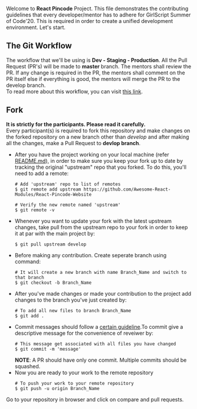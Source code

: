 Welcome to <b>React Pincode</b> Project. This file demonstrates the contributing guidelines that every developer/mentor has to adhere for GirlScript Summer of Code'20. This is required in order to create a unified development environment. Let's start.

## The Git Workflow
The workflow that we'll be using is <b> Dev - Staging - Production</b>. All the Pull Request (PR's) will be made to <b>master</b> branch.
The mentors shall review the PR. If any change is required in the PR, the mentors shall comment on the PR itself else if
everything is good, the mentors will merge the PR to the develop branch.<br />
To read more about this workflow, you can visit [this link](http://guides.beanstalkapp.com/deployments/best-practices.html).

## Fork
<b>It is strictly for the participants. Please read it carefully.</b><br />
Every participant(s) is required to fork this repository and make changes on the forked repository on a new branch other than *develop* and after making all the changes, make a Pull Request to <b>devlop branch</b>.

- After you have the project working on your local machine (refer [README.md](https://github.com/Awesome-React-Modules/React-Pincode-Website/blob/master/README.md)), in order to make sure you keep your fork up to date by tracking the original "upstream" repo that you forked. To do this, you'll need to add a remote:
    ```
    # Add 'upstream' repo to list of remotes
    $ git remote add upstream https://github.com/Awesome-React-Modules/React-Pincode-Website

    # Verify the new remote named 'upstream'
    $ git remote -v
    ```
- Whenever you want to update your fork with the latest upstream changes, take pull from the upstream repo to your fork in order to keep it at par with the main project by:
    ```
    $ git pull upstream develop
    ```
- Before making any contribution. Create seperate branch using command:
    ```
    # It will create a new branch with name Branch_Name and switch to that branch 
    $ git checkout -b Branch_Name
    ```
- After you've made changes or made your contribution to the project add changes to the branch you've just created by:
    ```
    # To add all new files to branch Branch_Name
    $ git add .
    ```
- Commit messages should follow a [certain guideline](https://udacity.github.io/git-styleguide/).To commit give a descriptive message for the convenience of reveiwer by:
    ```
    # This message get associated with all files you have changed
    $ git commit -m 'message'
    ```
    **NOTE**: A PR should have only one commit. Multiple commits should be squashed.
- Now you are ready to your work to the remote repository
    ```
    # To push your work to your remote repository
    $ git push -u origin Branch_Name
    ```

Go to your repository in browser and click on compare and pull requests. 
